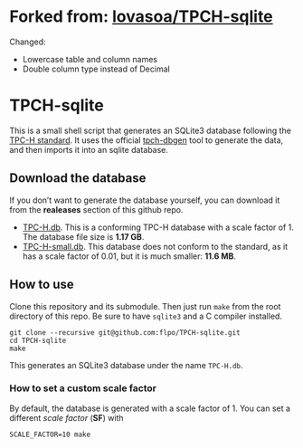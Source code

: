# Forked from: [lovasoa/TPCH-sqlite](https://github.com/lovasoa/TPCH-sqlite)
Changed:
* Lowercase table and column names
* Double column type instead of Decimal

# TPCH-sqlite

This is a small shell script that generates an SQLite3 database following the [TPC-H standard](http://www.tpc.org/tpch/).
It uses the official [tpch-dbgen](https://github.com/electrum/tpch-dbgen) tool to generate the data, and then imports it into an sqlite database.

## Download the database

If you don’t want to generate the database yourself, you can download it from the **realeases** section of this github repo.

 * [TPC-H.db](https://github.com/flpo/TPCH-sqlite/releases/download/v1.0/TPC-H.db). This is a conforming TPC-H database with a scale factor of 1. The database file size is **1.17 GB**.
 * [TPC-H-small.db](https://github.com/flpo/TPCH-sqlite/releases/download/v1.0/TPC-H-small.db). This database does not conform to the standard, as it has a scale factor of 0.01, but it is much smaller: **11.6 MB**.


## How to use

Clone this repository and its submodule. Then just run `make` from the root directory of this repo. Be sure to have `sqlite3` and a C compiler installed.

```
git clone --recursive git@github.com:flpo/TPCH-sqlite.git
cd TPCH-sqlite
make
```

This generates an SQLite3 database under the name `TPC-H.db`.

### How to set a custom scale factor

By default, the database is generated with a scale factor of 1. You can set a different *scale factor* (**SF**) with

```
SCALE_FACTOR=10 make
```
